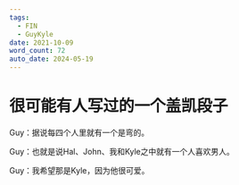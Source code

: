 ```yaml
---
tags:
  - FIN
  - GuyKyle
date: 2021-10-09
word_count: 72
auto_date: 2024-05-19
---
```


# 很可能有人写过的一个盖凯段子

Guy：据说每四个人里就有一个是弯的。

Guy：也就是说Hal、John、我和Kyle之中就有一个人喜欢男人。

Guy：我希望那是Kyle，因为他很可爱。
